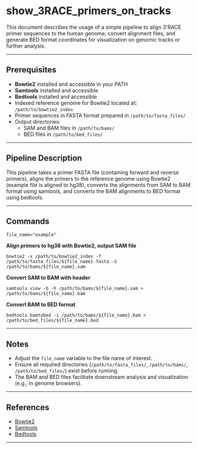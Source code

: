 # show_3RACE_primers_on_tracks

This document describes the usage of a simple pipeline to align 3'RACE primer sequences to the human genome, convert alignment files, and generate BED format coordinates for visualization on genomic tracks or further analysis.

---

## Prerequisites

- **Bowtie2** installed and accessible in your PATH  
- **Samtools** installed and accessible  
- **Bedtools** installed and accessible  
- Indexed reference genome for Bowtie2 located at:  
  `/path/to/bowtie2_index`  
- Primer sequences in FASTA format prepared in `/path/to/fasta_files/`  
- Output directories:  
  - SAM and BAM files in `/path/to/bams/`  
  - BED files in `/path/to/bed_files/`  

---

## Pipeline Description

This pipeline takes a primer FASTA file (containing forward and reverse primers), aligns the primers to the reference genome using Bowtie2 (example file is aligned to hg38), converts the alignments from SAM to BAM format using samtools, and converts the BAM alignments to BED format using bedtools.

---

## Commands

`file_name="example"`

**Align primers to hg38 with Bowtie2, output SAM file**

`bowtie2 -x /path/to/bowtie2_index -f /path/to/fasta_files/${file_name}.fasta -S /path/to/bams/${file_name}.sam`

**Convert SAM to BAM with header**

`samtools view -b -h /path/to/bams/${file_name}.sam > /path/to/bams/${file_name}.bam`

**Convert BAM to BED format**

`bedtools bamtobed -i /path/to/bams/${file_name}.bam > /path/to/bed_files/${file_name}.bed`

---

## Notes

- Adjust the `file_name` variable to the file name of interest.  
- Ensure all required directories (`/path/to/fasta_files/`, `/path/to/bams/`, `/path/to/bed_files/`) exist before running.  
- The BAM and BED files facilitate downstream analysis and visualization (e.g., in genome browsers).  

---

## References

- [Bowtie2](http://bowtie-bio.sourceforge.net/bowtie2/index.shtml)  
- [Samtools](http://www.htslib.org/)  
- [Bedtools](https://bedtools.readthedocs.io/en/latest/)  

---
